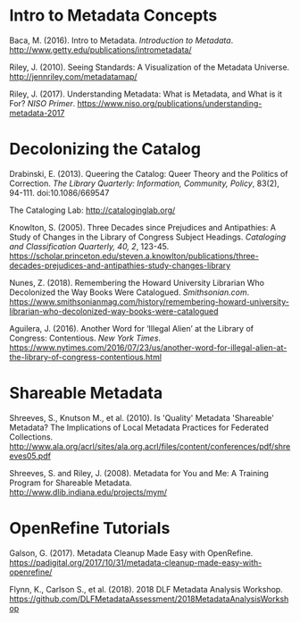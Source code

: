 # Intro to Metadata Concepts

Baca, M. (2016). Intro to Metadata. *Introduction to Metadata*. http://www.getty.edu/publications/intrometadata/

Riley, J. (2010). Seeing Standards: A Visualization of the Metadata Universe. http://jennriley.com/metadatamap/

Riley, J. (2017). Understanding Metadata: What is Metadata, and What is it For? *NISO Primer*. https://www.niso.org/publications/understanding-metadata-2017

# Decolonizing the Catalog

Drabinski, E. (2013). Queering the Catalog: Queer Theory and the Politics of Correction. *The Library Quarterly: Information, Community, Policy*, 83(2), 94-111. doi:10.1086/669547

The Cataloging Lab: http://cataloginglab.org/

Knowlton, S. (2005). Three Decades since Prejudices and Antipathies: A Study of Changes in the Library of Congress Subject Headings. *Cataloging and Classification Quarterly, 40, 2*, 123-45. https://scholar.princeton.edu/steven.a.knowlton/publications/three-decades-prejudices-and-antipathies-study-changes-library 

Nunes, Z. (2018). Remembering the Howard University Librarian Who Decolonized the Way Books Were Catalogued. *Smithsonian.com*. https://www.smithsonianmag.com/history/remembering-howard-university-librarian-who-decolonized-way-books-were-catalogued

Aguilera, J. (2016). Another Word for ‘Illegal Alien’ at the Library of Congress: Contentious. *New York Times*. https://www.nytimes.com/2016/07/23/us/another-word-for-illegal-alien-at-the-library-of-congress-contentious.html

# Shareable Metadata

Shreeves, S., Knutson M., et al. (2010). Is 'Quality' Metadata 'Shareable' Metadata? The Implications of Local Metadata Practices for Federated Collections. http://www.ala.org/acrl/sites/ala.org.acrl/files/content/conferences/pdf/shreeves05.pdf

Shreeves, S. and Riley, J. (2008). Metadata for You and Me: A Training Program for Shareable Metadata. http://www.dlib.indiana.edu/projects/mym/

# OpenRefine Tutorials

Galson, G. (2017). Metadata Cleanup Made Easy with OpenRefine. https://padigital.org/2017/10/31/metadata-cleanup-made-easy-with-openrefine/

Flynn, K., Carlson S., et al. (2018). 2018 DLF Metadata Analysis Workshop. https://github.com/DLFMetadataAssessment/2018MetadataAnalysisWorkshop
